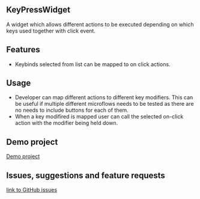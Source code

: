 ## KeyPressWidget
A widget which allows different actions to be executed depending on which keys used together with click event.

## Features
- Keybinds selected from list can be mapped to on click actions.
## Usage
- Developer can map different actions to different key modifiers. This can be useful if multiple different microflows needs to be tested as there are no needs to include buttons for each of them.
- When a key modifired is mapped user can call the selected on-click action with the modifier being held down.

## Demo project
[Demo project](https://keypressdemo-sandbox.mxapps.io/index.html?profile=Responsive)

## Issues, suggestions and feature requests
[link to GitHub issues](https://github.com/Underdark1992/KeyPressWidget/issues)


